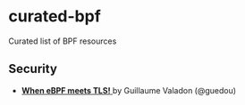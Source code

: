 # curated-bpf
Curated list of BPF resources

## Security 

- [__When eBPF meets TLS!__ ](https://github.com/quarkslab/conf-presentations/blob/master/CanSecWest-2022/When%20eBPF%20meets%20TLS.pdf) by Guillaume Valadon (@guedou)
